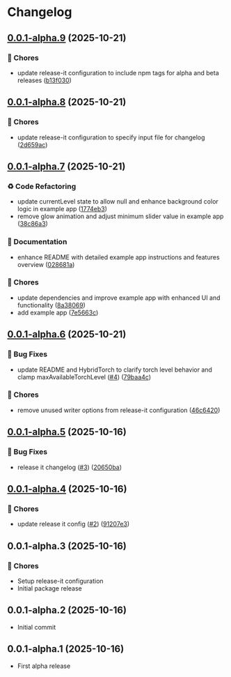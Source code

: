 # Changelog

## [0.0.1-alpha.9](https://github.com/irekrog/react-native-torch-nitro/compare/v0.0.1-alpha.8...v0.0.1-alpha.9) (2025-10-21)

### 🔧 Chores

* update release-it configuration to include npm tags for alpha and beta releases ([b13f030](https://github.com/irekrog/react-native-torch-nitro/commit/b13f0301ad167d1133a3d98c047f4e851b4855ba))

## [0.0.1-alpha.8](https://github.com/irekrog/react-native-torch-nitro/compare/v0.0.1-alpha.7...v0.0.1-alpha.8) (2025-10-21)

### 🔧 Chores

- update release-it configuration to specify input file for changelog ([2d659ac](https://github.com/irekrog/react-native-torch-nitro/commit/2d659acbf0713a0d2c6ad45f79154340ce7ab9c1))

## [0.0.1-alpha.7](https://github.com/irekrog/react-native-torch-nitro/compare/v0.0.1-alpha.6...v0.0.1-alpha.7) (2025-10-21)

### ♻️ Code Refactoring

- update currentLevel state to allow null and enhance background color logic in example app ([1774eb3](https://github.com/irekrog/react-native-torch-nitro/commit/1774eb3))
- remove glow animation and adjust minimum slider value in example app ([38c86a3](https://github.com/irekrog/react-native-torch-nitro/commit/38c86a3))

### 📝 Documentation

- enhance README with detailed example app instructions and features overview ([028681a](https://github.com/irekrog/react-native-torch-nitro/commit/028681a))

### 🔧 Chores

- update dependencies and improve example app with enhanced UI and functionality ([8a38069](https://github.com/irekrog/react-native-torch-nitro/commit/8a38069))
- add example app ([7e5663c](https://github.com/irekrog/react-native-torch-nitro/commit/7e5663c))

## [0.0.1-alpha.6](https://github.com/irekrog/react-native-torch-nitro/compare/v0.0.1-alpha.5...v0.0.1-alpha.6) (2025-10-21)

### 🐛 Bug Fixes

- update README and HybridTorch to clarify torch level behavior and clamp maxAvailableTorchLevel ([#4](https://github.com/irekrog/react-native-torch-nitro/issues/4)) ([79baa4c](https://github.com/irekrog/react-native-torch-nitro/commit/79baa4c))

### 🔧 Chores

- remove unused writer options from release-it configuration ([46c6420](https://github.com/irekrog/react-native-torch-nitro/commit/46c6420))

## [0.0.1-alpha.5](https://github.com/irekrog/react-native-torch-nitro/compare/v0.0.1-alpha.4...v0.0.1-alpha.5) (2025-10-16)

### 🐛 Bug Fixes

- release it changelog ([#3](https://github.com/irekrog/react-native-torch-nitro/issues/3)) ([20650ba](https://github.com/irekrog/react-native-torch-nitro/commit/20650ba))

## [0.0.1-alpha.4](https://github.com/irekrog/react-native-torch-nitro/compare/v0.0.1-alpha.3...v0.0.1-alpha.4) (2025-10-16)

### 🔧 Chores

- update release it config ([#2](https://github.com/irekrog/react-native-torch-nitro/issues/2)) ([91207e3](https://github.com/irekrog/react-native-torch-nitro/commit/91207e3980e21bbb4db9fa5d5b05e6464b048123))

## 0.0.1-alpha.3 (2025-10-16)

### 🔧 Chores

- Setup release-it configuration
- Initial package release

## 0.0.1-alpha.2 (2025-10-16)

- Initial commit

## 0.0.1-alpha.1 (2025-10-16)

- First alpha release
